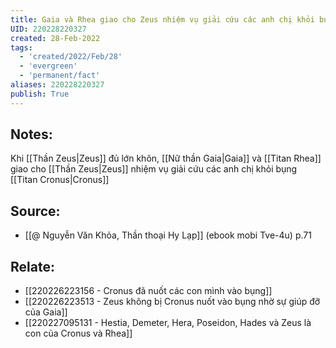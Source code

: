 ```yaml
---
title: Gaia và Rhea giao cho Zeus nhiệm vụ giải cứu các anh chị khỏi bụng Cronus
UID: 220228220327
created: 28-Feb-2022
tags:
  - 'created/2022/Feb/28'
  - 'evergreen'
  - 'permanent/fact'
aliases: 220228220327
publish: True
---
```

## Notes:
Khi [[Thần Zeus|Zeus]] đủ lớn khôn, [[Nữ thần Gaia|Gaia]] và [[Titan Rhea]] giao cho [[Thần Zeus|Zeus]] nhiệm vụ giải cứu các anh chị khỏi bụng [[Titan Cronus|Cronus]]

## Source:
- [[@ Nguyễn Văn Khỏa, Thần thoại Hy Lạp]] (ebook mobi Tve-4u) p.71

## Relate:
- [[220226223156 - Cronus đã nuốt các con mình vào bụng]]
- [[220226223513 - Zeus không bị Cronus nuốt vào bụng nhờ sự giúp đỡ của Gaia]]
- [[220227095131 - Hestia, Demeter, Hera, Poseidon, Hades và Zeus là con của Cronus và Rhea]]